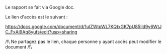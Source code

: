 Le rapport se fait via Google doc.

Le lien d'accès est le suivant :

https://docs.google.com/document/d/1uIZWtpWL7KQtxGK7pU85Ild9y6WtJC_FxAi9Aq8yufs/edit?usp=sharing



/!\ Ne partagez pas le lien, chaque personne y ayant accès peut modifier le document /!\
